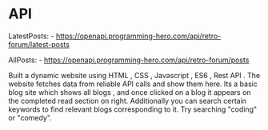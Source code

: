 # API

LatestPosts: - https://openapi.programming-hero.com/api/retro-forum/latest-posts

AllPosts: - https://openapi.programming-hero.com/api/retro-forum/posts

Built a dynamic website using HTML , CSS , Javascript , ES6 , Rest API . The website fetches data from reliable API calls and show them here. Its a basic blog site which shows all blogs , and once clicked on a blog it appears on the completed read section on right. Additionally you can search certain keywords to find relevant blogs corresponding to it. Try searching "coding" or "comedy".





